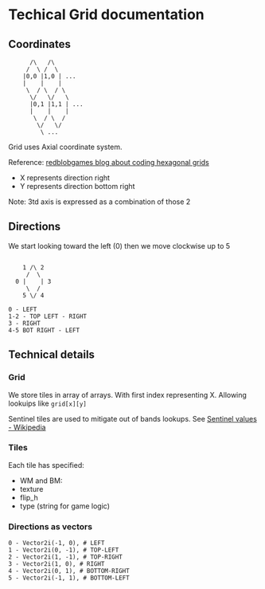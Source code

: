 # Techical Grid documentation

## Coordinates

```
      /\   /\ 
     /  \ /  \
    |0,0 |1,0 | ...
    |    |    |
     \  / \  / \
      \/   \/   \
      |0,1 |1,1 | ...
      |    |    |
       \  / \  /
        \/   \/
         \ ...
```

Grid uses Axial coordinate system.

Reference:
[redblobgames blog about coding hexagonal grids](https://www.redblobgames.com/grids/hexagons/)

- X represents direction right
- Y represents direction bottom right

Note: 3td axis is expressed as a combination of those 2

## Directions

We start looking toward the left (0) then we move clockwise up to 5

```

    1 /\ 2
     /  \
  0 |    | 3
     \  /
    5 \/ 4

0 - LEFT
1-2 - TOP LEFT - RIGHT
3 - RIGHT
4-5 BOT RIGHT - LEFT
```

## Technical details

### Grid

We store tiles in array of arrays. With first index representing X. 
Allowing lookuips like `grid[x][y]`

Sentinel tiles are used to mitigate out of bands lookups.
See [Sentinel values - Wikipedia](https://en.wikipedia.org/wiki/Sentinel_value)

### Tiles

Each tile has specified:

- WM and BM:
- texture
- flip_h
- type (string for game logic)

### Directions as vectors

```
0 - Vector2i(-1, 0), # LEFT
1 - Vector2i(0, -1), # TOP-LEFT
2 - Vector2i(1, -1), # TOP-RIGHT
3 - Vector2i(1, 0), # RIGHT
4 - Vector2i(0, 1), # BOTTOM-RIGHT
5 - Vector2i(-1, 1), # BOTTOM-LEFT
```
